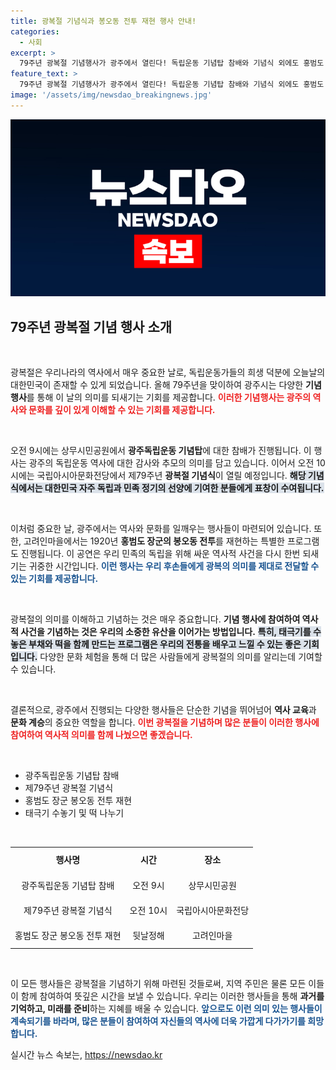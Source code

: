 ```yaml
---
title: 광복절 기념식과 봉오동 전투 재현 행사 안내!
categories:
  - 사회
excerpt: >
  79주년 광복절 기념행사가 광주에서 열린다! 독립운동 기념탑 참배와 기념식 외에도 홍범도 장군의 전투 재현까지, 다양한 프로그램이 가득하다. 당신의 역사적 순간을 놓치지 마세요!
feature_text: >
  79주년 광복절 기념행사가 광주에서 열린다! 독립운동 기념탑 참배와 기념식 외에도 홍범도 장군의 전투 재현까지, 다양한 프로그램이 가득하다. 당신의 역사적 순간을 놓치지 마세요!
image: '/assets/img/newsdao_breakingnews.jpg'
---
```


<p><img src="/assets/img/newsdao_breakingnews.jpg" alt="koreaapp 속보" /></p>

<h2 data-ke-size="size26">79주년 광복절 기념 행사 소개</h2>

<p data-ke-size="size16">&nbsp;</p>

<p>광복절은 우리나라의 역사에서 매우 중요한 날로, 독립운동가들의 희생 덕분에 오늘날의 대한민국이 존재할 수 있게 되었습니다. 올해 79주년을 맞이하여 광주시는 다양한 <b>기념행사</b>를 통해 이 날의 의미를 되새기는 기회를 제공합니다. <b><span style="color: #ee2323;">이러한 기념행사는 광주의 역사와 문화를 깊이 있게 이해할 수 있는 기회를 제공합니다.</span></b> </p>

<p data-ke-size="size16">&nbsp;</p>

<p>오전 9시에는 상무시민공원에서 <b>광주독립운동 기념탑</b>에 대한 참배가 진행됩니다. 이 행사는 광주의 독립운동 역사에 대한 감사와 추모의 의미를 담고 있습니다. 이어서 오전 10시에는 국립아시아문화전당에서 제79주년 <b>광복절 기념식</b>이 열릴 예정입니다. <b><span style="background-color: #21538527;">해당 기념식에서는 대한민국 자주 독립과 민족 정기의 선양에 기여한 분들에게 표창이 수여됩니다.</span></b> </p>

<p data-ke-size="size16">&nbsp;</p>

<p>이처럼 중요한 날, 광주에서는 역사와 문화를 일깨우는 행사들이 마련되어 있습니다. 또한, 고려인마을에서는 1920년 <b>홍범도 장군의 봉오동 전투</b>를 재현하는 특별한 프로그램도 진행됩니다. 이 공연은 우리 민족의 독립을 위해 싸운 역사적 사건을 다시 한번 되새기는 귀중한 시간입니다. <b><span style="color: #1a5490;">이런 행사는 우리 후손들에게 광복의 의미를 제대로 전달할 수 있는 기회를 제공합니다.</span></b></p>

<p data-ke-size="size16">&nbsp;</p>

<p>광복절의 의미를 이해하고 기념하는 것은 매우 중요합니다. <b>기념 행사에 참여하여 역사적 사건을 기념하는 것은 우리의 소중한 유산을 이어가는 방법입니다.</b> <b><span style="background-color: #21538527;">특히, 태극기를 수놓은 부채와 떡을 함께 만드는 프로그램은 우리의 전통을 배우고 느낄 수 있는 좋은 기회입니다.</span></b> 다양한 문화 체험을 통해 더 많은 사람들에게 광복절의 의미를 알리는데 기여할 수 있습니다.</p>

<p data-ke-size="size16">&nbsp;</p>

<p>결론적으로, 광주에서 진행되는 다양한 행사들은 단순한 기념을 뛰어넘어 <b>역사 교육</b>과 <b>문화 계승</b>의 중요한 역할을 합니다. <b><span style="color: #ee2323;">이번 광복절을 기념하며 많은 분들이 이러한 행사에 참여하여 역사적 의미를 함께 나눴으면 좋겠습니다.</span></b> </p>

<p data-ke-size="size16">&nbsp;</p>

<ul>
<li>광주독립운동 기념탑 참배</li>
<li>제79주년 광복절 기념식</li>
<li>홍범도 장군 봉오동 전투 재현</li>
<li>태극기 수놓기 및 떡 나누기</li>
</ul>

<p data-ke-size="size16">&nbsp;</p>

<table style="width: 100%; border-collapse: collapse;">
<tr>
<td style="text-align: center; height: 35px;"><b>행사명</b></td>
<td style="text-align: center; height: 35px;"><b>시간</b></td>
<td style="text-align: center; height: 35px;"><b>장소</b></td>
</tr>
<tr>
<td style="text-align: center; height: 35px;">광주독립운동 기념탑 참배</td>
<td style="text-align: center; height: 35px;">오전 9시</td>
<td style="text-align: center; height: 35px;">상무시민공원</td>
</tr>
<tr>
<td style="text-align: center; height: 35px;">제79주년 광복절 기념식</td>
<td style="text-align: center; height: 35px;">오전 10시</td>
<td style="text-align: center; height: 35px;">국립아시아문화전당</td>
</tr>
<tr>
<td style="text-align: center; height: 35px;">홍범도 장군 봉오동 전투 재현</td>
<td style="text-align: center; height: 35px;">뒷날정해</td>
<td style="text-align: center; height: 35px;">고려인마을</td>
</tr>
</table>

<p data-ke-size="size16">&nbsp;</p>

<p>이 모든 행사들은 광복절을 기념하기 위해 마련된 것들로써, 지역 주민은 물론 모든 이들이 함께 참여하여 뜻깊은 시간을 보낼 수 있습니다. 우리는 이러한 행사들을 통해 <b>과거를 기억하고, 미래를 준비</b>하는 지혜를 배울 수 있습니다. <b><span style="color: #1a5490;">앞으로도 이런 의미 있는 행사들이 계속되기를 바라며, 많은 분들이 참여하여 자신들의 역사에 더욱 가깝게 다가가기를 희망합니다.</span></b></p>
실시간 뉴스 속보는, <a href="https://newsdao.kr" rel="dofollow">https://newsdao.kr</a>


